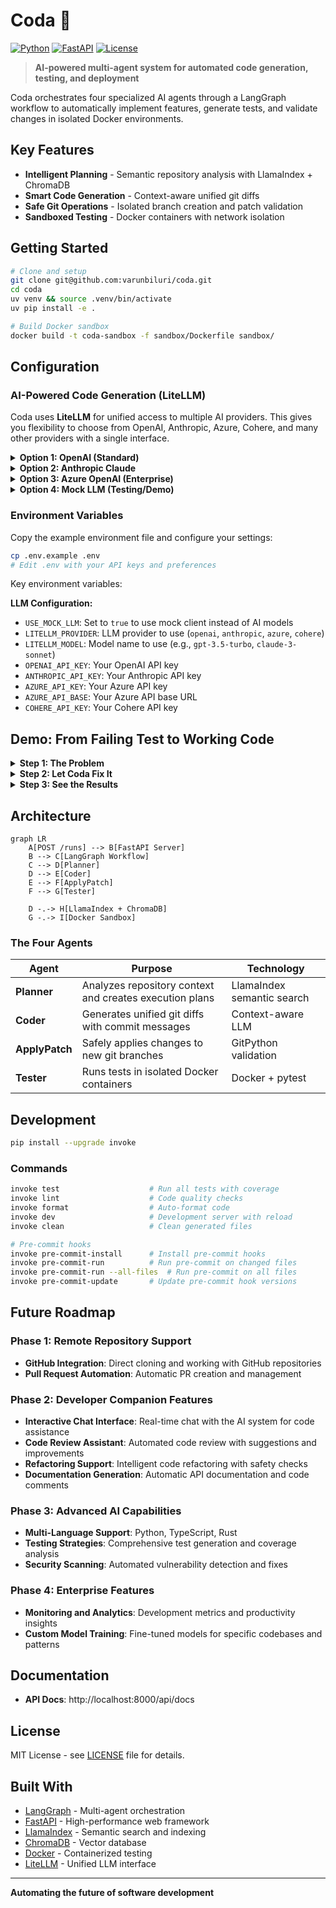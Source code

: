 # Coda 🤖

[![Python](https://img.shields.io/badge/Python-3.11+-blue.svg)](https://python.org)
[![FastAPI](https://img.shields.io/badge/FastAPI-0.100+-green.svg)](https://fastapi.tiangolo.com)
[![License](https://img.shields.io/badge/License-MIT-yellow.svg)](https://opensource.org/licenses/MIT)

> **AI-powered multi-agent system for automated code generation, testing, and deployment**

Coda orchestrates four specialized AI agents through a LangGraph workflow to automatically implement features, generate tests, and validate changes in isolated Docker environments.

## Key Features

- **Intelligent Planning** - Semantic repository analysis with LlamaIndex + ChromaDB
- **Smart Code Generation** - Context-aware unified git diffs
- **Safe Git Operations** - Isolated branch creation and patch validation
- **Sandboxed Testing** - Docker containers with network isolation

## Getting Started

```bash
# Clone and setup
git clone git@github.com:varunbiluri/coda.git
cd coda
uv venv && source .venv/bin/activate
uv pip install -e .

# Build Docker sandbox
docker build -t coda-sandbox -f sandbox/Dockerfile sandbox/
```

## Configuration

### AI-Powered Code Generation (LiteLLM)

Coda uses **LiteLLM** for unified access to multiple AI providers. This gives you flexibility to choose from OpenAI, Anthropic, Azure, Cohere, and many other providers with a single interface.

<details>
<summary><strong>Option 1: OpenAI (Standard)</strong></summary>

1. **Get your OpenAI API key** from [OpenAI Platform](https://platform.openai.com/api-keys)

2. **Set your API key**:

   ```bash
   export OPENAI_API_KEY="your-api-key-here"
   export LITELLM_PROVIDER="openai"
   export LITELLM_MODEL="gpt-3.5-turbo"  # or gpt-4, gpt-4-turbo
   ```

3. **Configure environment**:
   ```bash
   cp .env.example .env
   # Edit .env and add your OpenAI API key
   ```

</details>

<details>
<summary><strong>Option 2: Anthropic Claude</strong></summary>

1. **Get your Anthropic API key** from [Anthropic Console](https://console.anthropic.com/)

2. **Set your API key**:

   ```bash
   export ANTHROPIC_API_KEY="your-anthropic-key-here"
   export LITELLM_PROVIDER="anthropic"
   export LITELLM_MODEL="claude-3-sonnet"  # or claude-3-haiku, claude-3-opus
   ```

3. **Configure environment**:
   ```bash
   cp .env.example .env
   # Edit .env and add your Anthropic API key
   ```

</details>

<details>
<summary><strong>Option 3: Azure OpenAI (Enterprise)</strong></summary>

1. **Get your Azure OpenAI credentials** from your Azure portal

2. **Set your Azure credentials**:

   ```bash
   export AZURE_API_KEY="your-azure-key-here"
   export AZURE_API_BASE="https://your-resource.openai.azure.com/"
   export LITELLM_PROVIDER="azure"
   export LITELLM_MODEL="gpt-35-turbo"  # your deployment name
   ```

3. **Configure environment**:
   ```bash
   cp .env.example .env
   # Edit .env and add your Azure credentials
   ```

</details>

<details>
<summary><strong> Option 4: Mock LLM (Testing/Demo)</strong></summary>

Use it for development and testing without API costs.

**Set in your .env file**:

```bash
USE_MOCK_LLM=true
```

**Or export environment variable**:

```bash
export USE_MOCK_LLM=true
```

**Limitations:**

- Fixed responses only
- By default limited to just a health endpoint
- No real AI capabilities

</details>

### Environment Variables

Copy the example environment file and configure your settings:

```bash
cp .env.example .env
# Edit .env with your API keys and preferences
```

Key environment variables:

**LLM Configuration:**

- `USE_MOCK_LLM`: Set to `true` to use mock client instead of AI models
- `LITELLM_PROVIDER`: LLM provider to use (`openai`, `anthropic`, `azure`, `cohere`)
- `LITELLM_MODEL`: Model name to use (e.g., `gpt-3.5-turbo`, `claude-3-sonnet`)
- `OPENAI_API_KEY`: Your OpenAI API key
- `ANTHROPIC_API_KEY`: Your Anthropic API key
- `AZURE_API_KEY`: Your Azure API key
- `AZURE_API_BASE`: Your Azure API base URL
- `COHERE_API_KEY`: Your Cohere API key



## Demo: From Failing Test to Working Code

<details>
<summary><strong>Step 1: The Problem</strong></summary>

```bash
# Navigate to sample service and run failing test
cd examples/sample_service
python -m pytest tests/test_health.py -v
# Test fails: /health endpoint doesn't exist
```

**What you'll see:**

- Test failure because `/health` endpoint is missing
- Clear demonstration of the problem to solve

</details>

<details>
<summary><strong>Step 2: Let Coda Fix It</strong></summary>

```bash
# Go back to project root and start Coda
cd ../..
source .venv/bin/activate
export TOKENIZERS_PARALLELISM=false

# Start the server
invoke run &

# Run the magic!
invoke demo
```

**What happens:**

- **Planner Agent** analyzes the goal and repository
- **Coder Agent** generates the required code changes
- **ApplyPatch Agent** applies changes to a new git branch
- **Tester Agent** runs tests in isolated Docker container

</details>

<details>
<summary><strong>Step 3: See the Results</strong></summary>

```bash
# Check what Coda generated
LATEST_RUN=$(ls -t .runs/ | head -1)
echo "Generated code:"
cat ".runs/$LATEST_RUN/workspace/app/main.py"

# Verify the fix works
cd ".runs/$LATEST_RUN/workspace"
python -m pytest tests/test_health.py -v
# Test passes!
```

**What you'll find:**

- New `/health` endpoint in `app/main.py`
- Corresponding test updates
- Clean git commit with descriptive message
- All tests passing in the generated workspace

</details>

## Architecture

```mermaid
graph LR
    A[POST /runs] --> B[FastAPI Server]
    B --> C[LangGraph Workflow]
    C --> D[Planner]
    D --> E[Coder]
    E --> F[ApplyPatch]
    F --> G[Tester]

    D -.-> H[LlamaIndex + ChromaDB]
    G -.-> I[Docker Sandbox]
```

### The Four Agents

| Agent             | Purpose                                                 | Technology                 |
| ----------------- | ------------------------------------------------------- | -------------------------- |
| **Planner**       | Analyzes repository context and creates execution plans | LlamaIndex semantic search |
| **Coder**         | Generates unified git diffs with commit messages        | Context-aware LLM          |
| **ApplyPatch**    | Safely applies changes to new git branches              | GitPython validation       |
| **Tester**        | Runs tests in isolated Docker containers                | Docker + pytest            |

## Development

```bash
pip install --upgrade invoke
```

### Commands

```bash
invoke test                    # Run all tests with coverage
invoke lint                    # Code quality checks
invoke format                  # Auto-format code
invoke dev                     # Development server with reload
invoke clean                   # Clean generated files

# Pre-commit hooks
invoke pre-commit-install      # Install pre-commit hooks
invoke pre-commit-run          # Run pre-commit on changed files
invoke pre-commit-run --all-files  # Run pre-commit on all files
invoke pre-commit-update       # Update pre-commit hook versions
```

## Future Roadmap

### Phase 1: Remote Repository Support
- **GitHub Integration**: Direct cloning and working with GitHub repositories
- **Pull Request Automation**: Automatic PR creation and management

### Phase 2: Developer Companion Features
- **Interactive Chat Interface**: Real-time chat with the AI system for code assistance
- **Code Review Assistant**: Automated code review with suggestions and improvements
- **Refactoring Support**: Intelligent code refactoring with safety checks
- **Documentation Generation**: Automatic API documentation and code comments

### Phase 3: Advanced AI Capabilities
- **Multi-Language Support**: Python, TypeScript, Rust
- **Testing Strategies**: Comprehensive test generation and coverage analysis
- **Security Scanning**: Automated vulnerability detection and fixes

### Phase 4: Enterprise Features
- **Monitoring and Analytics**: Development metrics and productivity insights
- **Custom Model Training**: Fine-tuned models for specific codebases and patterns

## Documentation

- **API Docs**: http://localhost:8000/api/docs

## License

MIT License - see [LICENSE](LICENSE) file for details.

## Built With

- [LangGraph](https://github.com/langchain-ai/langgraph) - Multi-agent orchestration
- [FastAPI](https://fastapi.tiangolo.com/) - High-performance web framework
- [LlamaIndex](https://www.llamaindex.ai/) - Semantic search and indexing
- [ChromaDB](https://www.trychroma.com/) - Vector database
- [Docker](https://www.docker.com/) - Containerized testing
- [LiteLLM](https://github.com/BerriAI/litellm) - Unified LLM interface

---

**Automating the future of software development**